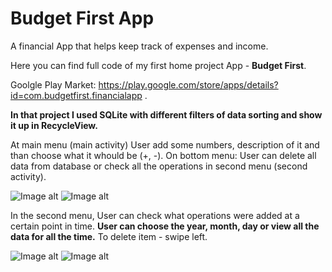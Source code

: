 # Budget First App
A financial App that helps keep track of expenses and income.

Here you can find full code of my first home project App - <b>Budget First</b>.

Goolgle Play Market: https://play.google.com/store/apps/details?id=com.budgetfirst.financialapp .

<b>In that project I used SQLite with different filters of data sorting and show it up in RecycleView.</b>

At main menu (main activity) User add some numbers, description of it and than choose what it whould be (+, -).
On bottom menu: User can delete all data from database or check all the operations in second menu (second activity).

![Image alt](https://github.com/ZaberZiv/Home-project/raw/master/Screenshot_1.png)
![Image alt](https://github.com/ZaberZiv/Home-project/raw/master/Screenshot_2.png)

In the second menu, User can check what operations were added at a certain point in time. 
<b>User can choose the year, month, day or view all the data for all the time.</b>
To delete item - swipe left.

![Image alt](https://github.com/ZaberZiv/Home-project/raw/master/Screenshot_3.png)
![Image alt](https://github.com/ZaberZiv/Home-project/raw/master/Screenshot_4.png)

